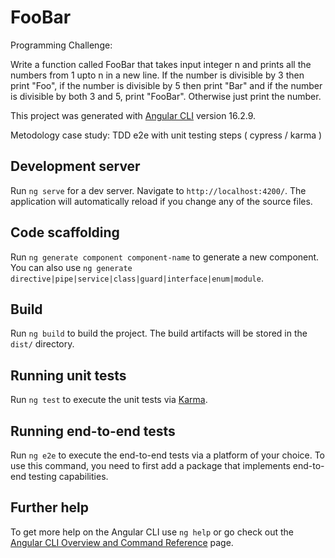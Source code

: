 # FooBar

Programming Challenge: 

Write a function called FooBar that takes input integer n and prints all the numbers from 1 upto n in a new line. If the number is divisible by 3 then print "Foo", if the number is divisible by 5 then print "Bar" and if the number is divisible by both 3 and 5, print "FooBar". Otherwise just print the number.

This project was generated with [Angular CLI](https://github.com/angular/angular-cli) version 16.2.9.

Metodology case study: TDD e2e with unit testing steps ( cypress / karma )

## Development server

Run `ng serve` for a dev server. Navigate to `http://localhost:4200/`. The application will automatically reload if you change any of the source files.

## Code scaffolding

Run `ng generate component component-name` to generate a new component. You can also use `ng generate directive|pipe|service|class|guard|interface|enum|module`.

## Build

Run `ng build` to build the project. The build artifacts will be stored in the `dist/` directory.

## Running unit tests

Run `ng test` to execute the unit tests via [Karma](https://karma-runner.github.io).

## Running end-to-end tests

Run `ng e2e` to execute the end-to-end tests via a platform of your choice. To use this command, you need to first add a package that implements end-to-end testing capabilities.

## Further help

To get more help on the Angular CLI use `ng help` or go check out the [Angular CLI Overview and Command Reference](https://angular.io/cli) page.
